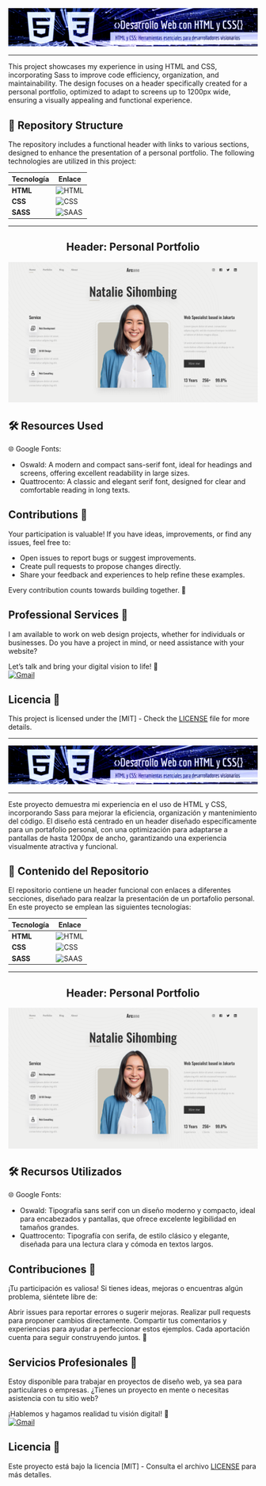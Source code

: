 <div align="center">
  <img src="img/banner.png" alt="Banner">
</div>

---

This project showcases my experience in using HTML and CSS, incorporating Sass to improve code efficiency, organization, and maintainability. The design focuses on a header specifically created for a personal portfolio, optimized to adapt to screens up to 1200px wide, ensuring a visually appealing and functional experience.



## 📁 Repository Structure

The repository includes a functional header with links to various sections, designed to enhance the presentation of a personal portfolio. The following technologies are utilized in this project:

| Tecnología | Enlace |
|------------|--------|
| **HTML**   | ![HTML](https://img.shields.io/badge/HTML-e34c26?style=flat&logo=html5&logoColor=white)|
| **CSS**    |  ![CSS](https://img.shields.io/badge/CSS-563d7c?&style=flat&logo=css3&logoColor=white) |
| **SASS**   | ![SAAS](https://img.shields.io/badge/Sass-CC6699?style=flat&logo=sass&logoColor=white)|


---

<h2 align="center">
  Header: Personal Portfolio 
</h2>

![Header](img/vista-previa.png) 

## 🛠️ Resources Used

🌐 Google Fonts:

- Oswald: A modern and compact sans-serif font, ideal for headings and screens, offering excellent readability in large sizes.
- Quattrocento: A classic and elegant serif font, designed for clear and comfortable reading in long texts.


## Contributions 🤝

Your participation is valuable! If you have ideas, improvements, or find any issues, feel free to:

- Open issues to report bugs or suggest improvements.
- Create pull requests to propose changes directly.
- Share your feedback and experiences to help refine these examples.

Every contribution counts towards building together. 🌟


## Professional Services 💼

I am available to work on web design projects, whether for individuals or businesses. Do you have a project in mind, or need assistance with your website?

Let’s talk and bring your digital vision to life! 🚀
<br>
[![Gmail](https://img.shields.io/badge/Email%20personal-white?style=for-the-badge&logo=gmail&logoColor=white&label=vegalopez.jesus%40gmail.com&labelColor=black&color=%23EA4335)](mailto:vegalopez.jesus@gmail.com)


## Licencia 📜

This project is licensed under the  [MIT] - Check the [LICENSE](LICENSE) file for more details.


---

<div align="center">
  <img src="img/banner.png" alt="Banner">
</div>

---

Este proyecto demuestra mi experiencia en el uso de HTML y CSS, incorporando Sass para mejorar la eficiencia, organización y mantenimiento del código. El diseño está centrado en un header diseñado específicamente para un portafolio personal, con una optimización para adaptarse a pantallas de hasta 1200px de ancho, garantizando una experiencia visualmente atractiva y funcional.


## 📁 Contenido del Repositorio

El repositorio contiene un header funcional con enlaces a diferentes secciones, diseñado para realzar la presentación de un portafolio personal. En este proyecto se emplean las siguientes tecnologías:

| Tecnología | Enlace |
|------------|--------|
| **HTML**   | ![HTML](https://img.shields.io/badge/HTML-e34c26?style=flat&logo=html5&logoColor=white)|
| **CSS**    |  ![CSS](https://img.shields.io/badge/CSS-563d7c?&style=flat&logo=css3&logoColor=white) |
| **SASS**   | ![SAAS](https://img.shields.io/badge/Sass-CC6699?style=flat&logo=sass&logoColor=white)|


---

<h2 align="center">
  Header: Personal Portfolio 
</h2>

![Header](img/vista-previa.png) 

## 🛠️ Recursos Utilizados

🌐 Google Fonts:

- Oswald: Tipografía sans serif con un diseño moderno y compacto, ideal para encabezados y pantallas, que ofrece excelente legibilidad en tamaños grandes.
- Quattrocento: Tipografía con serifa, de estilo clásico y elegante, diseñada para una lectura clara y cómoda en textos largos.


## Contribuciones 🤝

¡Tu participación es valiosa! Si tienes ideas, mejoras o encuentras algún problema, siéntete libre de:

Abrir issues para reportar errores o sugerir mejoras.
Realizar pull requests para proponer cambios directamente.
Compartir tus comentarios y experiencias para ayudar a perfeccionar estos ejemplos.
Cada aportación cuenta para seguir construyendo juntos. 🌟

## Servicios Profesionales 💼

Estoy disponible para trabajar en proyectos de diseño web, ya sea para particulares o empresas. ¿Tienes un proyecto en mente o necesitas asistencia con tu sitio web?

¡Hablemos y hagamos realidad tu visión digital! 🚀
<br>
[![Gmail](https://img.shields.io/badge/Email%20personal-white?style=for-the-badge&logo=gmail&logoColor=white&label=vegalopez.jesus%40gmail.com&labelColor=black&color=%23EA4335)](mailto:vegalopez.jesus@gmail.com)


## Licencia 📜

Este proyecto está bajo la licencia [MIT] - Consulta el archivo [LICENSE](LICENSE) para más detalles.

